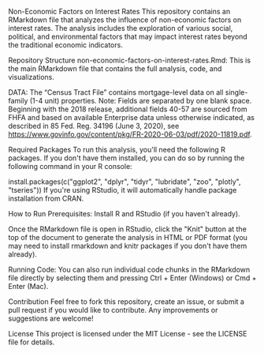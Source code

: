 Non-Economic Factors on Interest Rates
This repository contains an RMarkdown file that analyzes the influence of non-economic factors on interest rates. The analysis includes the exploration of various social, political, and environmental factors that may impact interest rates beyond the traditional economic indicators.

Repository Structure
non-economic-factors-on-interest-rates.Rmd: This is the main RMarkdown file that contains the full analysis, code, and visualizations.

DATA: The “Census Tract File” contains mortgage-level data on all single-family (1-4 unit) properties.
Note: Fields are separated by one blank space. Beginning with the 2018 release, additional fields 40-57 are sourced from FHFA and based on available Enterprise data unless
otherwise indicated, as described in 85 Fed. Reg. 34196 (June 3, 2020), see https://www.govinfo.gov/content/pkg/FR-2020-06-03/pdf/2020-11819.pdf.

Required Packages
To run this analysis, you'll need the following R packages. If you don't have them installed, you can do so by running the following command in your R console:

install.packages(c("ggplot2", "dplyr", "tidyr", "lubridate", "zoo", "plotly", "tseries"))
If you're using RStudio, it will automatically handle package installation from CRAN.

How to Run
Prerequisites:
Install R and RStudio (if you haven't already).

Once the RMarkdown file is open in RStudio, click the "Knit" button at the top of the document to generate the analysis in HTML or PDF format (you may need to install rmarkdown and knitr packages if you don't have them already).

Running Code:
You can also run individual code chunks in the RMarkdown file directly by selecting them and pressing Ctrl + Enter (Windows) or Cmd + Enter (Mac).

Contribution
Feel free to fork this repository, create an issue, or submit a pull request if you would like to contribute. Any improvements or suggestions are welcome!

License
This project is licensed under the MIT License - see the LICENSE file for details.

